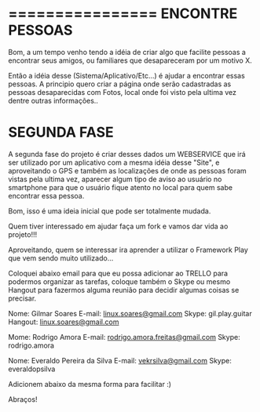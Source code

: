 ================
ENCONTRE PESSOAS
================

Bom, a um tempo venho tendo a idéia de criar algo que facilite pessoas a encontrar seus amigos,
ou familiares que desapareceram por um motivo X.

Então a idéia desse (Sistema/Aplicativo/Etc...) é ajudar a encontrar essas pessoas. 
A principio quero criar a página onde serão cadastradas as pessoas desaparecidas com Fotos,
local onde foi visto pela ultima vez dentre outras informações..

SEGUNDA FASE
============

A segunda fase do projeto é criar desses dados um WEBSERVICE que irá ser utilizado por um aplicativo
com a mesma idéia desse "Site", e aproveitando o GPS e também as localizações de onde as pessoas foram vistas
pela ultima vez, aparecer algum tipo de aviso ao usuário no smartphone para que o usuário fique atento no local
para quem sabe encontrar essa pessoa. 

Bom, isso é uma ideia inicial que pode ser totalmente mudada. 

Quem tiver interessado em ajudar faça um fork e vamos dar vida ao projeto!!! 

Aproveitando, quem se interessar ira aprender a utilizar o Framework Play que vem sendo muito utilizado...

Coloquei abaixo email para que eu possa adicionar ao TRELLO para podermos organizar as tarefas,
coloque também o Skype ou mesmo Hangout para fazermos alguma reunião para decidir algumas coisas se precisar.

Nome: Gilmar Soares
E-mail: linux.soares@gmail.com
Skype: gil.play.guitar
Hangout: linux.soares@gmail.com

Mome: Rodrigo Amora
E-mail: rodrigo.amora.freitas@gmail.com
Skype: rodrigo.amora 

Nome: Everaldo Pereira da Silva
E-mail: vekrsilva@gmail.com
Skype: everaldopsilva

Adicionem abaixo da mesma forma para facilitar :)

Abraços!
